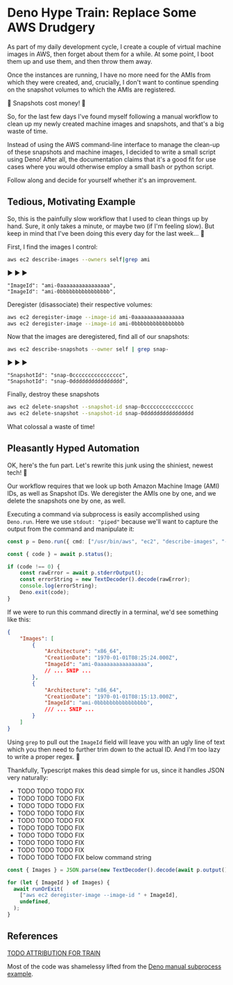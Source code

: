 # Deno Hype Train: Replace Some AWS Drudgery

As part of my daily development cycle, I create a couple
of virtual machine images in AWS, then forget about them
for a while.  At some point, I boot them up and use them,
and then throw them away.

Once the instances are running, I have no more need for
the AMIs from which they were created, and, crucially,
I don't want to continue spending on the snapshot volumes
to which the AMIs are registered. 

💸 Snapshots cost money! 💸

So, for the last few days I've found myself following a manual workflow to clean up my newly created machine images and snapshots, and that's a big waste of time.

Instead of using the AWS command-line interface to manage the clean-up of these snapshots and machine images, I decided to write a small script using Deno!  After all, the documentation claims that it's a good fit for use cases where you would otherwise employ a small bash or python script.

Follow along and decide for yourself whether it's an improvement.

## Tedious, Motivating Example

So, this is the painfully slow workflow that I used to clean things up by hand.  Sure, it only takes a minute, or maybe two (if I'm feeling slow).  But keep in mind that I've been doing this every day for the last week... 🤢

First, I find the images I control:

```sh
aws ec2 describe-images --owners self|grep ami
```
▶️ ▶️ ▶️

```text
"ImageId": "ami-0aaaaaaaaaaaaaaaa",
"ImageId": "ami-0bbbbbbbbbbbbbbbb",
```

Deregister (disassociate) their respective volumes:

```sh
aws ec2 deregister-image --image-id ami-0aaaaaaaaaaaaaaaa
aws ec2 deregister-image --image-id ami-0bbbbbbbbbbbbbbbb
```

Now that the images are deregistered, find all of our snapshots:

```sh
aws ec2 describe-snapshots --owner self | grep snap-
```

▶️ ▶️ ▶️

```text
"SnapshotId": "snap-0cccccccccccccccc",
"SnapshotId": "snap-0dddddddddddddddd",
```

Finally, destroy these snapshots 

```sh
aws ec2 delete-snapshot --snapshot-id snap-0cccccccccccccccc
aws ec2 delete-snapshot --snapshot-id snap-0dddddddddddddddd
```

What colossal a waste of time!

## Pleasantly Hyped Automation 

OK, here's the fun part.  Let's rewrite this junk using the shiniest,  newest tech! 🦕 

Our workflow requires that we look up both Amazon Machine Image (AMI) IDs, as well as Snapshot IDs.  We deregister the AMIs one by one, and we delete the snapshots one by one, as well.

Executing a command via subprocess is easily accomplished using `Deno.run`.  Here we use `stdout: "piped"` because we'll want to capture the output from the command and manipulate it:

```ts
const p = Deno.run({ cmd: ["/usr/bin/aws", "ec2", "describe-images", "--owners", "self"], stdout: "piped" });

const { code } = await p.status();

if (code !== 0) {
    const rawError = await p.stderrOutput();
    const errorString = new TextDecoder().decode(rawError);
    console.log(errorString);
    Deno.exit(code);
}
```

If we were to run this command directly in a terminal, we'd see
something like this:

```json
{
    "Images": [
        {
            "Architecture": "x86_64",
            "CreationDate": "1970-01-01T08:25:24.000Z",
            "ImageId": "ami-0aaaaaaaaaaaaaaaa",
            // ... SNIP ...
        },
        {
            "Architecture": "x86_64",
            "CreationDate": "1970-01-01T08:15:13.000Z",
            "ImageId": "ami-0bbbbbbbbbbbbbbbb",
            /// ... SNIP ...
        }
    ]
}
```

Using `grep` to pull out the `ImageId` field will leave you with
an ugly line of text which you then need to further trim down to
the actual ID. And I'm too lazy to write a proper regex. 🌝

Thankfully, Typescript makes this dead simple for us, since it
handles JSON very naturally:

- TODO TODO TODO FIX
- TODO TODO TODO FIX
- TODO TODO TODO FIX
- TODO TODO TODO FIX
- TODO TODO TODO FIX
- TODO TODO TODO FIX
- TODO TODO TODO FIX
- TODO TODO TODO FIX
- TODO TODO TODO FIX
- TODO TODO TODO FIX     below  command string


```ts
const { Images } = JSON.parse(new TextDecoder().decode(await p.output()));

for (let { ImageId } of Images) {
  await runOrExit(
    ["aws ec2 deregister-image --image-id " + ImageId],
    undefined,
  );
}
```


## References

[TODO ATTRIBUTION FOR TRAIN](/x/y/z)

Most of the code was shamelessy lifted from the [Deno manual subprocess example](https://deno.land/manual/examples/subprocess).
